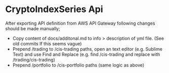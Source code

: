 # CryptoIndexSeries Api

After exporting API definition from AWS API Gateway following changes should be made manually; 

- Copy content of docs/additonal.md to info > description of yml file. (See old commits If this seems vague)
- Prepend /trading to /cis-trading paths, open an text editor (e.g. Sublime Text) and use Find and Replace (e.g. find /cis-trading and replace with /trading/cis-trading)
- Prepend /portfolio to /cis-portfolio paths (same logic as above)
